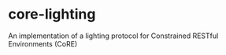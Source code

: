 # core-lighting
An implementation of a lighting protocol for Constrained RESTful Environments (CoRE)
